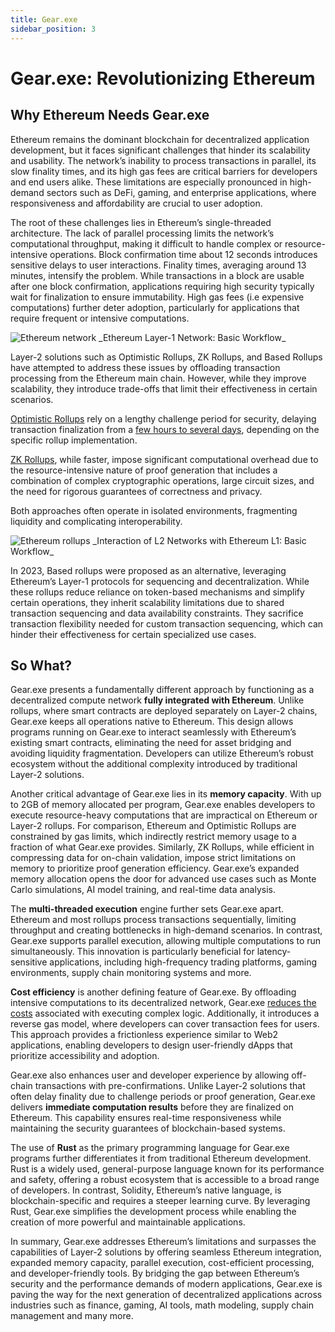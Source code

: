 ```yaml
---
title: Gear.exe
sidebar_position: 3
---
```


# Gear.exe: Revolutionizing Ethereum

## Why Ethereum Needs Gear.exe

Ethereum remains the dominant blockchain for decentralized application development, but it faces significant challenges
that hinder its scalability and usability. The network’s inability to process transactions in parallel, its slow
finality times, and its high gas fees are critical barriers for developers and end users alike. These limitations are
especially pronounced in high-demand sectors such as DeFi, gaming, and enterprise applications, where responsiveness and
affordability are crucial to user adoption.

The root of these challenges lies in Ethereum’s single-threaded architecture. The lack of parallel processing limits the
network’s computational throughput, making it difficult to handle complex or resource-intensive operations. Block
confirmation time about 12 seconds introduces sensitive delays to user interactions. Finality times, averaging around 13
minutes, intensify the problem. While transactions in a block are usable after one block confirmation, applications
requiring high security typically wait for finalization to ensure immutability. High gas fees (i.e expensive
computations) further deter adoption, particularly for applications that require frequent or intensive computations.

<img src="/gear-exe/whitepaper/img/eth-net.jpg"  alt="Ethereum network"/>
_Ethereum Layer-1 Network: Basic Workflow_

Layer-2 solutions such as Optimistic Rollups, ZK Rollups, and Based Rollups have attempted to address these issues by
offloading transaction processing from the Ethereum main chain. However, while they improve scalability, they introduce
trade-offs that limit their effectiveness in certain scenarios.

[Optimistic Rollups](/docs/glossary.md#optimistic-rollups) rely on a lengthy challenge period for security, delaying
transaction finalization from
a [few hours to several days](https://ethereum.org/en/developers/docs/scaling/optimistic-rollups/#l1-l2-interoperability),
depending on the specific rollup implementation.

[ZK Rollups](/docs/glossary.md#zk-rollups-zero-knowledge-rollups), while faster, impose significant computational
overhead due to the resource-intensive nature of proof generation that includes a combination of complex cryptographic
operations, large circuit sizes, and the need for rigorous guarantees of correctness and privacy.

Both approaches often operate in isolated environments, fragmenting liquidity and complicating interoperability.

<img src="/gear-exe/whitepaper/img/eth-rollups.jpg"  alt="Ethereum rollups"/>
_Interaction of L2 Networks with Ethereum L1: Basic Workflow_

In 2023, Based rollups were proposed as an alternative, leveraging Ethereum’s Layer-1 protocols for sequencing and
decentralization. While these rollups reduce reliance on token-based mechanisms and simplify certain operations, they
inherit scalability limitations due to shared transaction sequencing and data availability constraints. They sacrifice
transaction flexibility needed for custom transaction sequencing, which can hinder their effectiveness for certain
specialized use cases.

## So What?

Gear.exe presents a fundamentally different approach by functioning as a decentralized compute network **fully
integrated with Ethereum**. Unlike rollups, where smart contracts are deployed separately on Layer-2 chains, Gear.exe
keeps all operations native to Ethereum. This design allows programs running on Gear.exe to interact seamlessly with
Ethereum’s existing smart contracts, eliminating the need for asset bridging and avoiding liquidity fragmentation.
Developers can utilize Ethereum’s robust ecosystem without the additional complexity introduced by traditional Layer-2
solutions.

Another critical advantage of Gear.exe lies in its **memory capacity**. With up to 2GB of memory allocated per program,
Gear.exe enables developers to execute resource-heavy computations that are impractical on Ethereum or Layer-2 rollups.
For comparison, Ethereum and Optimistic Rollups are constrained by gas limits, which indirectly restrict memory usage to
a fraction of what Gear.exe provides. Similarly, ZK Rollups, while efficient in compressing data for on-chain
validation, impose strict limitations on memory to prioritize proof generation efficiency. Gear.exe’s expanded memory
allocation opens the door for advanced use cases such as Monte Carlo simulations, AI model training, and real-time data
analysis.

The **multi-threaded execution** engine further sets Gear.exe apart.
Ethereum and most rollups process transactions
sequentially, limiting throughput and creating bottlenecks in high-demand scenarios.
In contrast, Gear.exe supports parallel execution, allowing multiple computations to run simultaneously.
This innovation is particularly beneficial for latency-sensitive applications,
including high-frequency trading platforms, gaming environments, supply chain monitoring systems and more.

**Cost efficiency** is another defining feature of Gear.exe. By offloading intensive computations to its decentralized
network, Gear.exe [reduces the costs](https://github.com/gear-foundation/arkanoid/tree/master) associated with executing
complex logic. Additionally, it introduces a reverse gas model, where developers can cover transaction fees for users.
This approach provides a frictionless experience similar to Web2 applications, enabling developers to design
user-friendly dApps that prioritize accessibility and adoption.

Gear.exe also enhances user and developer experience by allowing off-chain transactions with pre-confirmations. Unlike
Layer-2 solutions that often delay finality due to challenge periods or proof generation, Gear.exe delivers **immediate
computation results** before they are finalized on Ethereum. This capability ensures real-time responsiveness while
maintaining the security guarantees of blockchain-based systems.

The use of **Rust** as the primary programming language for Gear.exe programs further differentiates it from traditional
Ethereum development. Rust is a widely used, general-purpose language known for its performance and safety, offering a
robust ecosystem that is accessible to a broad range of developers. In contrast, Solidity, Ethereum’s native language,
is blockchain-specific and requires a steeper learning curve. By leveraging Rust, Gear.exe simplifies the development
process while enabling the creation of more powerful and maintainable applications.

In summary, Gear.exe addresses Ethereum’s limitations and surpasses the capabilities of Layer-2 solutions by offering
seamless Ethereum integration, expanded memory capacity, parallel execution, cost-efficient processing, and
developer-friendly tools. By bridging the gap between Ethereum’s security and the performance demands of modern
applications, Gear.exe is paving the way for the next generation of decentralized applications across industries such as
finance, gaming, AI tools, math modeling, supply chain management and many more.
